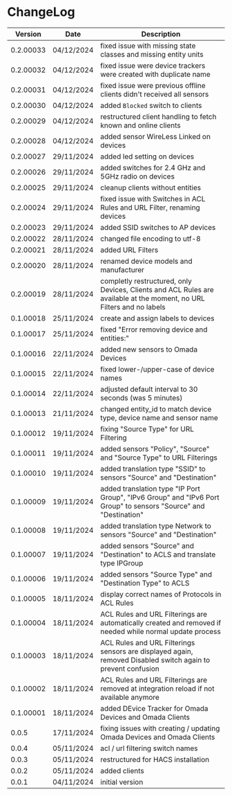 # ChangeLog

| Version | Date | Description |
| --- | --- | --- |
| 0.2.00033 | 04/12/2024 | fixed issue with missing state classes and missing entity units |
| 0.2.00032 | 04/12/2024 | fixed issue were device trackers were created with duplicate name |
| 0.2.00031 | 04/12/2024 | fixed issue were previous offline clients didn't received all sensors |
| 0.2.00030 | 04/12/2024 | added `Blocked` switch to clients |
| 0.2.00029 | 04/12/2024 | restructured client handling to fetch known and online clients |
| 0.2.00028 | 04/12/2024 | added sensor WireLess Linked on devices |
| 0.2.00027 | 29/11/2024 | added led setting on devices |
| 0.2.00026 | 29/11/2024 | added switches for 2.4 GHz and 5GHz radio on devices |
| 0.2.00025 | 29/11/2024 | cleanup clients without entities |
| 0.2.00024 | 29/11/2024 | fixed issue with Switches in ACL Rules and URL Filter, renaming devices |
| 0.2.00023 | 29/11/2024 | added SSID switches to AP devices |
| 0.2.00022 | 28/11/2024 | changed file encoding to utf-8 |
| 0.2.00021 | 28/11/2024 | added URL Filters |
| 0.2.00020 | 28/11/2024 | renamed device models and manufacturer |
| 0.2.00019 | 28/11/2024 | completly restructured, only Devices, Clients and ACL Rules are available at the moment, no URL Filters and no labels |
| 0.1.00018 | 25/11/2024 | create and assign labels to devices |
| 0.1.00017 | 25/11/2024 | fixed "Error removing device and entities:" |
| 0.1.00016 | 22/11/2024 | added new sensors to Omada Devices |
| 0.1.00015 | 22/11/2024 | fixed lower-/upper-case of device names |
| 0.1.00014 | 22/11/2024 | adjusted default interval to 30 seconds (was 5 minutes) |
| 0.1.00013 | 21/11/2024 | changed entity_id to match device type, device name and sensor name |
| 0.1.00012 | 19/11/2024 | fixing "Source Type" for URL Filtering |
| 0.1.00011 | 19/11/2024 | added sensors "Policy", "Source" and "Source Type" to URL Filterings |
| 0.1.00010 | 19/11/2024 | added translation type "SSID" to sensors "Source" and "Destination" |
| 0.1.00009 | 19/11/2024 | added translation type "IP Port Group", "IPv6 Group" and "IPv6 Port Group" to sensors "Source" and "Destination" |
| 0.1.00008 | 19/11/2024 | added translation type Network to sensors "Source" and "Destination" |
| 0.1.00007 | 19/11/2024 | added sensors "Source" and "Destination" to ACLS and translate type IPGroup |
| 0.1.00006 | 19/11/2024 | added sensors "Source Type" and "Destination Type" to ACLS |
| 0.1.00005 | 18/11/2024 | display correct names of Protocols in ACL Rules |
| 0.1.00004 | 18/11/2024 | ACL Rules and URL Filterings are automatically created and removed if needed while normal update process |
| 0.1.00003 | 18/11/2024 | ACL Rules and URL Filterings sensors are displayed again, removed Disabled switch again to prevent confusion |
| 0.1.00002 | 18/11/2024 | ACL Rules and URL Filterings are removed at integration reload if not available anymore |
| 0.1.00001 | 18/11/2024 | added DEvice Tracker for Omada Devices and Omada Clients |
| 0.0.5 | 17/11/2024 | fixing issues with creating / updating Omada Devices and Omada Clients |
| 0.0.4 | 05/11/2024 | acl / url filtering switch names |
| 0.0.3 | 05/11/2024 | restructured for HACS installation |
| 0.0.2 | 05/11/2024 | added clients |
| 0.0.1 | 04/11/2024 | initial version |

